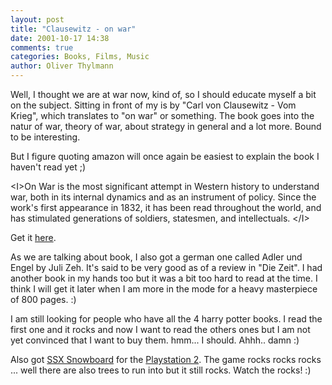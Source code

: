 ```yaml
---
layout: post
title: "Clausewitz - on war"
date: 2001-10-17 14:38
comments: true
categories: Books, Films, Music
author: Oliver Thylmann
---
```



Well, I thought we are at war now, kind of, so I should educate myself a bit on the subject. Sitting in front of my is by &quot;Carl von Clausewitz - Vom Krieg&quot;, which translates to &quot;on war&quot; or something. The book goes into the natur of war, theory of war, about strategy in general and a lot more. Bound to be interesting.

But I figure quoting amazon will once again be easiest to explain the book I haven't read yet ;)

&lt;I&gt;On War is the most significant attempt in Western history to understand war, both in its internal dynamics and as an instrument of policy. Since the work's first appearance in 1832, it has been read throughout the world, and has stimulated generations of soldiers, statesmen, and intellectuals. &lt;/I&gt;

Get it [here](http://www.amazon.com/exec/obidos/ASIN/0691018545/bizkiffer-20).

As we are talking about book, I also got a german one called Adler und Engel by Juli Zeh. It's said to be very good as of a review in &quot;Die Zeit&quot;. I had another book in my hands too but it was a bit too hard to read at the time. I think I will get it later when I am more in the mode for a heavy masterpiece of 800 pages. :) 

I am still looking for people who have all the 4 harry potter books. I read the first one and it rocks and now I want to read the others ones but I am not yet convinced that I want to buy them. hmm... I should. Ahhh.. damn :)

Also got [SSX Snowboard](http://www.amazon.com/exec/obidos/ASIN/B00004U5VS/bizkiffer-20) for the [Playstation 2](http://www.amazon.com/exec/obidos/ASIN/B00005NGMG/bizkiffer-20). The game rocks rocks rocks ... well there are also trees to run into but it still rocks. Watch the rocks! :)


